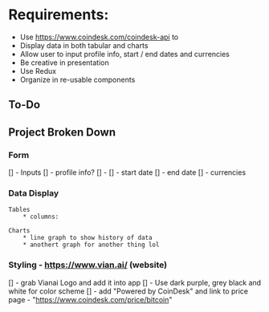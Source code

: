 # Requirements:
* Use https://www.coindesk.com/coindesk-api to
* Display data in both tabular and charts
* Allow user to input profile info, start / end dates and currencies
* Be creative in presentation
* Use Redux
* Organize in re-usable components

## To-Do

## Project Broken Down

### Form
[] - Inputs
    [] - profile info?
        [] - 
    [] - start date
    [] - end date
    [] - currencies
### Data Display
    Tables
        * columns:

    Charts
        * line graph to show history of data
        * anothert graph for another thing lol

### Styling - https://www.vian.ai/ (website)
[] - grab Vianai Logo and add it into app
[] - Use dark purple, grey black and white for color scheme
[] - add "Powered by CoinDesk" and link to price page - "https://www.coindesk.com/price/bitcoin"